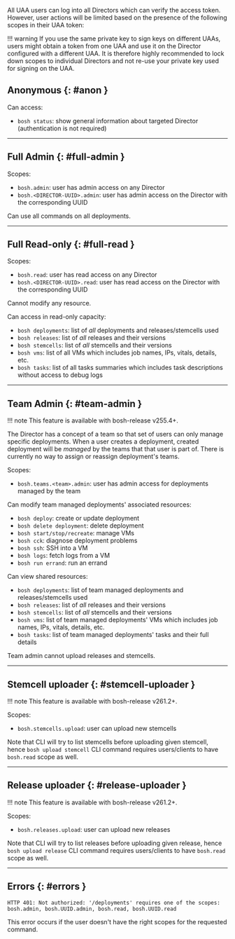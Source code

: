 All UAA users can log into all Directors which can verify the access token. However, user actions will be limited based on the presence of the following scopes in their UAA token:

!!! warning
    If you use the same private key to sign keys on different UAAs, users might obtain a token from one UAA and use it on the Director configured with a different UAA. It is therefore highly recommended to lock down scopes to individual Directors and not re-use your private key used for signing on the UAA.

## Anonymous {: #anon }

Can access:

- `bosh status`: show general information about targeted Director (authentication is not required)

---
## Full Admin {: #full-admin }

Scopes:

- `bosh.admin`: user has admin access on any Director
- `bosh.<DIRECTOR-UUID>.admin`: user has admin access on the Director with the corresponding UUID

Can use all commands on all deployments.

---
## Full Read-only {: #full-read }

Scopes:

- `bosh.read`: user has read access on any Director
- `bosh.<DIRECTOR-UUID>.read`: user has read access on the Director with the corresponding UUID

Cannot modify any resource.

Can access in read-only capacity:

- `bosh deployments`: list of *all* deployments and releases/stemcells used
- `bosh releases`: list of *all* releases and their versions
- `bosh stemcells`: list of *all* stemcells and their versions
- `bosh vms`: list of all VMs which includes job names, IPs, vitals, details, etc.
- `bosh tasks`: list of all tasks summaries which includes task descriptions without access to debug logs

---
## Team Admin {: #team-admin }

!!! note
    This feature is available with bosh-release v255.4+.

The Director has a concept of a team so that set of users can only manage specific deployments. When a user creates a deployment, created deployment will be *managed* by the teams that that user is part of. There is currently no way to assign or reassign deployment's teams.

Scopes:

- `bosh.teams.<team>.admin`: user has admin access for deployments managed by the team

Can modify team managed deployments' associated resources:

- `bosh deploy`: create or update deployment
- `bosh delete deployment`: delete deployment
- `bosh start/stop/recreate`: manage VMs
- `bosh cck`: diagnose deployment problems
- `bosh ssh`: SSH into a VM
- `bosh logs`: fetch logs from a VM
- `bosh run errand`: run an errand

Can view shared resources:

- `bosh deployments`: list of team managed deployments and releases/stemcells used
- `bosh releases`: list of *all* releases and their versions
- `bosh stemcells`: list of *all* stemcells and their versions
- `bosh vms`: list of team managed deployments' VMs which includes job names, IPs, vitals, details, etc.
- `bosh tasks`: list of team managed deployments' tasks and their full details

Team admin cannot upload releases and stemcells.

---
## Stemcell uploader {: #stemcell-uploader }

!!! note
    This feature is available with bosh-release v261.2+.

Scopes:

- `bosh.stemcells.upload`: user can upload new stemcells

Note that CLI will try to list stemcells before uploading given stemcell, hence `bosh upload stemcell` CLI command requires users/clients to have `bosh.read` scope as well.

---
## Release uploader {: #release-uploader }

!!! note
    This feature is available with bosh-release v261.2+.

Scopes:

- `bosh.releases.upload`: user can upload new releases

Note that CLI will try to list releases before uploading given release, hence `bosh upload release` CLI command requires users/clients to have `bosh.read` scope as well.

---
## Errors {: #errors }

```
HTTP 401: Not authorized: '/deployments' requires one of the scopes: bosh.admin, bosh.UUID.admin, bosh.read, bosh.UUID.read
```

This error occurs if the user doesn't have the right scopes for the requested command.
